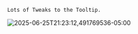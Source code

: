 ```jsonc
Lots of Tweaks to the Tooltip.
```

![2025-06-25T21:23:12,491769536-05:00](https://github.com/user-attachments/assets/e10e577d-bb50-43a8-8a4f-ecb3c69e9785)







